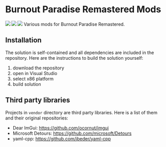 # Burnout Paradise Remastered Mods
<img align="left" src="https://img.shields.io/badge/c++-%2300599C.svg?style=for-the-badge&logo=c%2B%2B&logoColor=white" />
<img align="left" src="https://img.shields.io/badge/Visual%20Studio-5C2D91.svg?style=for-the-badge&logo=visual-studio&logoColor=white" />
<img src="https://img.shields.io/badge/Windows-0078D6?style=for-the-badge&logo=windows&logoColor=white" />
Various mods for Burnout Paradise Remastered.

## Installation
The solution is self-contained and all dependencies are included in the repository.
Here are the instructions to build the solution yourself:
1. download the repository
2. open in Visual Studio
3. select x86 platform
4. build solution

## Third party libraries
Projects in `vendor` directory are third party libraries.
Here is a list of them and their original repositories:
- Dear ImGui: https://github.com/ocornut/imgui
- Microsoft Detours: https://github.com/microsoft/Detours
- yaml-cpp: https://github.com/jbeder/yaml-cpp
